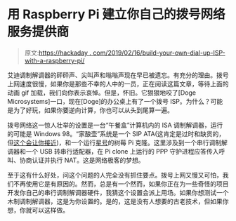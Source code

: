 # 用 Raspberry Pi 建立你自己的拨号网络服务提供商

> 原文:[https://hackaday . com/2019/02/16/build-your-own-dial-up-ISP-with-a-raspberry-pi/](https://hackaday.com/2019/02/16/build-your-own-dial-up-isp-with-a-raspberry-pi/)

艾迪调制解调器的砰砰声、尖叫声和嗡嗡声现在早已被遗忘。有充分的理由。拨号上网速度很慢，如果你是那些不幸的人中的一员，正在阅读这篇文章，等待上面的动画 gif 加载，我们向你表示哀悼。但是，怀旧。它狠狠地咬了[Doge Microsystems]一口，现在[Doge]的办公桌上有了一个拨号 ISP。为什么？可能是为了好玩，如果你要逆向计算，你也可以从头到尾算一遍。

拨号网络这一惊人壮举的设置是一台“午餐盒”计算机内的 ISA 调制解调器，运行的可能是 Windows 98。“家酿壶”系统是一个 SIP ATA(这肯定是过时和缺货的，但[这个会让你接近](https://www.voipsupply.com/linksys-pap2t-na))，和一个运行[星号](https://www.asterisk.org/)的树莓 Pi 克隆。这里涉及到一个串行调制解调器和一个 USB 转串行适配器，在 Pi clone 上运行的 PPP 守护进程应答传入呼叫、协商认证并执行 NAT。这是网络极客的梦想。

至于这有什么好处，问这个问题的人完全没有抓住要点。拨号上网又慢又可怕，我们不再使用它是有原因的。然而，总是有一个然而，如果你正在为一些奇怪的项目开发你自己的串行调制解调器硬件，我猜这个设置会派上用场。如果你想测试一个木制调制解调器，这是为你设置的。是的，这是没有人想要的古老技术，但如果你想，你就可以这样做。